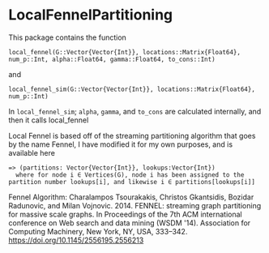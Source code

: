 # LocalFennelPartitioning

<!-- [![Build Status](https://github.com/TrainOfCode/LocalFennelPartitioning.jl/actions/workflows/CI.yml/badge.svg?branch=main)](https://github.com/TrainOfCode/LocalFennelPartitioning.jl/actions/workflows/CI.yml?query=branch%3Amain) -->

This package contains the function
```
local_fennel(G::Vector{Vector{Int}}, locations::Matrix{Float64}, num_p::Int, alpha::Float64, gamma::Float64, to_cons::Int)
```

and

```
local_fennel_sim(G::Vector{Vector{Int}}, locations::Matrix{Float64}, num_p::Int)
```

In `local_fennel_sim`; `alpha`, `gamma`, and `to_cons` are calculated internally, and then it calls local_fennel

Local Fennel is based off of the streaming partitioning algorithm that goes by the name Fennel, I have modified it for my own purposes, and is available here

```
=> (partitions: Vector{Vector{Int}}, lookups:Vector{Int})
  where for node i ∈ Vertices(G), node i has been assigned to the partition number lookups[i], and likewise i ∈ partitions[lookups[i]]
```

Fennel Algorithm: Charalampos Tsourakakis, Christos Gkantsidis, Bozidar Radunovic, and Milan Vojnovic. 2014. FENNEL: streaming graph partitioning for massive scale graphs. In Proceedings of the 7th ACM international conference on Web search and data mining (WSDM '14). Association for Computing Machinery, New York, NY, USA, 333–342. https://doi.org/10.1145/2556195.2556213
